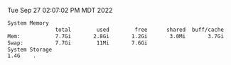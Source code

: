 Tue Sep 27 02:07:02 PM MDT 2022
```bash
System Memory
               total        used        free      shared  buff/cache   available
Mem:           7.7Gi       2.8Gi       1.2Gi       3.0Mi       3.7Gi       4.4Gi
Swap:          7.7Gi        11Mi       7.6Gi
System Storage
1.4G	.
```

